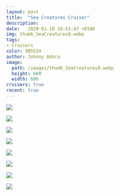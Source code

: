 ```yaml
---
layout: post
title:  "Sea Creatures Cruiser"
description: 
date:   2020-01-10 10:51:47 +0100
img: thumb_SeaCreatures8.webp
tags: 
- Cruisers
color: 9B5534
author: Johnny Adora
image:
  path: /images/thumb_SeaCreatures8.webp
  height: 600
  width: 600
cruisers: true
recent: true
---
```

![]({{site.baseurl}}/images/SeaCreatures2.webp)

![]({{site.baseurl}}/images/SeaCreatures1.webp)

![]({{site.baseurl}}/images/SeaCreatures3.webp)

![]({{site.baseurl}}/images/SeaCreatures4.webp)

![]({{site.baseurl}}/images/SeaCreatures5.webp)

![]({{site.baseurl}}/images/SeaCreatures6.webp)

![]({{site.baseurl}}/images/SeaCreatures7.webp)

![]({{site.baseurl}}/images/SeaCreatures8.webp)